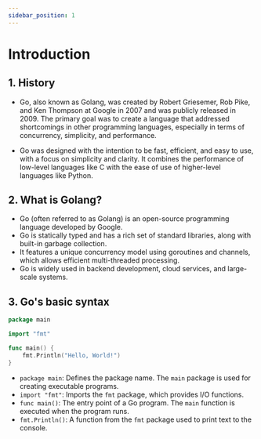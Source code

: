 ```yaml
---
sidebar_position: 1
---
```


# Introduction

## 1. History

- Go, also known as Golang, was created by Robert Griesemer, Rob Pike, and Ken Thompson at Google in 2007 and was publicly released in 2009. The primary goal was to create a language that addressed shortcomings in other programming languages, especially in terms of concurrency, simplicity, and performance.

- Go was designed with the intention to be fast, efficient, and easy to use, with a focus on simplicity and clarity. It combines the performance of low-level languages like C with the ease of use of higher-level languages like Python.

## 2. What is Golang?

- Go (often referred to as Golang) is an open-source programming language developed by Google.
- Go is statically typed and has a rich set of standard libraries, along with built-in garbage collection.
- It features a unique concurrency model using goroutines and channels, which allows efficient multi-threaded processing.
- Go is widely used in backend development, cloud services, and large-scale systems.

## 3. Go's basic syntax

```go
package main

import "fmt"

func main() {
    fmt.Println("Hello, World!")
}
```

- `package main`: Defines the package name. The `main` package is used for creating executable programs.
- `import "fmt"`: Imports the `fmt` package, which provides I/O functions.
- `func main()`: The entry point of a Go program. The `main` function is executed when the program runs.
- `fmt.Println()`: A function from the `fmt` package used to print text to the console.
